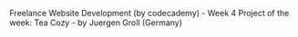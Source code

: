 Freelance Website Development (by codecademy) - Week 4
Project of the week: Tea Cozy - by Juergen Groll (Germany)
